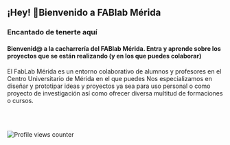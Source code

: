 ## ¡Hey! 👋Bienvenido a FABlab Mérida  
  
<!--
<a href="https://github.com/FabLab-Merida" target="_blank">
<img src=https://img.shields.io/badge/github-%2324292e.svg?&style=for-the-badge&logo=github&logoColor=white alt=github style="margin-bottom: 5px;" />
</a>
<a href="https://twitter.com/LabMerida" target="_blank">
<img src=https://img.shields.io/badge/twitter-%2300acee.svg?&style=for-the-badge&logo=twitter&logoColor=white alt=twitter style="margin-bottom: 5px;" />
</a>
<a href="https://linkedin.com/in/https://www.linkedin.com/company/fablab-m%C3%A9rida/about/" target="_blank">
<img src=https://img.shields.io/badge/linkedin-%231E77B5.svg?&style=for-the-badge&logo=linkedin&logoColor=white alt=linkedin style="margin-bottom: 5px;" />
</a>
<a href="https://instagram.com/labmerida" target="_blank">
<img src=https://img.shields.io/badge/instagram-%23000000.svg?&style=for-the-badge&logo=instagram&logoColor=white alt=instagram style="margin-bottom: 5px;" />
</a>
<a href="https://www.facebook.com/https://www.facebook.com/profile.php?id=100065400252867" target="_blank">
<img src=https://img.shields.io/badge/facebook-%232E87FB.svg?&style=for-the-badge&logo=facebook&logoColor=white alt=facebook style="margin-bottom: 5px;" />
</a>
<a href="https://www.youtube.com/user/https://www.youtube.com/channel/UC1QTImw0g5BCRnJ8rehhg2A" target="_blank">
<img src=https://img.shields.io/badge/youtube-%23EE4831.svg?&style=for-the-badge&logo=youtube&logoColor=white alt=youtube style="margin-bottom: 5px;" />
</a>  
  -->



### Encantado de tenerte aquí  
#### Bienvenid@ a la cacharrería del FABlab Mérida. Entra y aprende sobre los proyectos que se están realizando (y en los que puedes colaborar)


El FabLab Mérida es un entorno colaborativo de alumnos y profesores en el Centro Universitario de Mérida en el que puedes 
Nos especializamos en diseñar y prototipar ideas y proyectos ya sea para uso personal o como proyecto de investigación así como ofrecer diversa multitud de formaciones o cursos.
  
  

<br/>  

<!--
## Rapidfire  
<table><tr><td valign="top" width="50%">

- 🔭 I’m currently working on [Github Profilinator](https://github.com/rishavanand/github-profilinator)  
  

- 🌱 I’m currently learning Hyperledger and Kubernetes  
  

- ❓ Ask me about anything related to MERN stack and related technologies  
  

- ⚡ Fun fact: I keep night shift swithed on at all times   


</td><td valign="top" width="50%">

<div align="center">
<img src="https://rishavanand.github.io/static/images/greetings.gif" align="center" style="width: 100%" />
</div>  
-->

</td></tr></table>  

<br/>  


![Profile views counter](https://komarev.com/ghpvc/?username=FabLab-Merida&&style=flat-square)  
  


